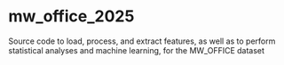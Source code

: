 # mw_office_2025
Source code to load, process, and extract features, as well as to perform statistical analyses and machine learning, for the MW_OFFICE dataset
